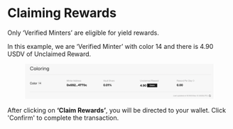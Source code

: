 # Claiming Rewards

Only ‘Verified Minters’ are eligible for yield rewards.&#x20;

In this example, we are ‘Verified Minter’ with color 14 and there is 4.90 USDV of Unclaimed Reward.

<figure><img src="../.gitbook/assets/image (15).png" alt=""><figcaption></figcaption></figure>

After clicking on **‘Claim Rewards’**, you will be directed to your wallet. Click 'Confirm' to complete the transaction.

<figure><img src="https://lh7-us.googleusercontent.com/4EIpVpymfZYP1V08-9qydCCexuRP72MBhnx4iTELiY_e9hLKmGxJsKMHMuH6MJzoefbFKIGV-P0IHrFinjLm1aPj6HSNQYWWMmozzVke-1y80XIfPSoNDSzBnc4dgpUhfSE8pJ2hlcDQz1zoMa0jHrs" alt=""><figcaption></figcaption></figure>
